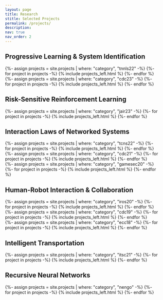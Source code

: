 ```yaml
---
layout: page
title: Research
stitle: Selected Projects
permalink: /projects/
description:
nav: true
nav_order: 2
---
```


<div class="projects">


<!--
<img src="/assets/giff/mavridis_research.gif" class=research onclick="window.open(this.src)" role="button">
-->

<h2 class="category">Progressive Learning & System Identification</h2>

<div class="container">
  <div class="row row-cols-0">
  {%- assign projects = site.projects | where: "category", "tnnls22" -%}
  {%- for project in projects -%}
    {% include projects_left.html %}
  {%- endfor %}
  </div>
</div>

<div class="container">
  <div class="row row-cols-0">
  {%- assign projects = site.projects | where: "category", "cdc23" -%}
  {%- for project in projects -%}
    {% include projects_left.html %}
  {%- endfor %}
  </div>
</div>

<h2 class="category">Risk-Sensitive Reinforcement Learning</h2>

<div class="container">
  <div class="row row-cols-0">
  {%- assign projects = site.projects | where: "category", "jair23" -%}
  {%- for project in projects -%}
    {% include projects_left.html %}
  {%- endfor %}
  </div>
</div>

<h2 class="category">Interaction Laws of Networked Systems</h2>

<div class="container">
  <div class="row row-cols-0">
  {%- assign projects = site.projects | where: "category", "tcns22" -%}
  {%- for project in projects -%}
    {% include projects_left.html %}
  {%- endfor %}
  </div>
</div>


<div class="container">
  <div class="row row-cols-0">
  {%- assign projects = site.projects | where: "category", "cdc21" -%}
  {%- for project in projects -%}
    {% include projects_left.html %}
  {%- endfor %}
  </div>
</div>

<div class="container">
  <div class="row row-cols-0">
  {%- assign projects = site.projects | where: "category", "gamesec20" -%}
  {%- for project in projects -%}
    {% include projects_left.html %}
  {%- endfor %}
  </div>
</div>

<h2 class="category">Human-Robot Interaction & Collaboration</h2>

<div class="container">
  <div class="row row-cols-0">
  {%- assign projects = site.projects | where: "category", "iros20" -%}
  {%- for project in projects -%}
    {% include projects_left.html %}
  {%- endfor %}
  </div>
</div>

<div class="container">
  <div class="row row-cols-0">
  {%- assign projects = site.projects | where: "category", "cdc19" -%}
  {%- for project in projects -%}
    {% include projects_left.html %}
  {%- endfor %}
  </div>
</div>

<div class="container">
  <div class="row row-cols-0">
  {%- assign projects = site.projects | where: "category", "ecc18" -%}
  {%- for project in projects -%}
    {% include projects_left.html %}
  {%- endfor %}
  </div>
</div>

<h2 class="category">Intelligent Transportation</h2>

<div class="container">
  <div class="row row-cols-0">
  {%- assign projects = site.projects | where: "category", "itsc21" -%}
  {%- for project in projects -%}
    {% include projects_left.html %}
  {%- endfor %}
  </div>
</div>


<h2 class="category">Recursive Neural Networks</h2>

<div class="container">
  <div class="row row-cols-0">
  {%- assign projects = site.projects | where: "category", "nengo" -%}
  {%- for project in projects -%}
    {% include projects_left.html %}
  {%- endfor %}
  </div>
</div>







</div>





